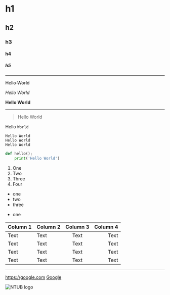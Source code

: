 # h1

## h2

### h3

#### h4

##### h5

---

~~Hello World~~

*Hello World*

**Hello World**

---

> Hello World

Hello `World`

```
Hello World
Hello World
Hello World
```

```python
def hello();
    print('Hello World')
```

1. One
2. Two
3. Three
4. Four

- one
- two
- three

* one

| Column 1 | Column 2 | Column 3 | Column 4 |
| -------- | :-------- | :--------: | --------: |
| Text     | Text     | Text     | Text     |
| Text     | Text     | Text     | Text     |
| Text     | Text     | Text     | Text     |
| Text     | Text     | Text     | Text     |

---

<https://google.com>
[Google](https://google.com)

![NTUB logo](https://upload.wikimedia.org/wikipedia/zh/thumb/6/68/National_Taipei_University_of_Business_logo.svg/1200px-National_Taipei_University_of_Business_logo.svg.png)

